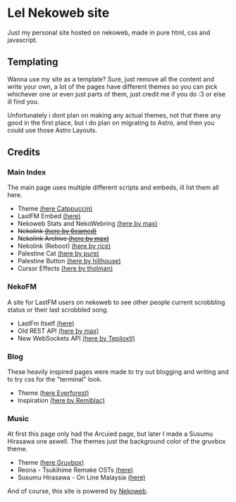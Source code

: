 # Lel Nekoweb site

Just my personal site hosted on nekoweb, made in pure html, css and javascript.

## Templating

Wanna use my site as a template? Sure, just remove all the content and write your own, a lot of the pages have different themes so you can pick whichever one or even just parts of them, just credit me if you do :3 or else ill find you.

Unfortunately i dont plan on making any actual themes, not that there any good in the first place, but i do plan on migrating to Astro, and then you could use those Astro Layouts.

## Credits

### Main Index

The main page uses multiple different scripts and embeds, ill list them all here.

- Theme [(here Catppuccin)](https://github.com/catppuccin/catppuccin)
- LastFM Embed [(here)](https://github.com/JeffreyCA/lastfm-recently-played-readme)
- Nekoweb Stats and NekoWebring [(here by max)](https://maxpixels.moe/resources/nekoweb-stats)
- ~~Nekolink [(here by 6eamed)](https://username.nekoweb.org)~~
- ~~Nekolink Archive [(here by max)](https://maxpixels.moe/nekolink/about/)~~
- Nekolink (Reboot) [(here by rice)](https://rice.nekoweb.org/ad.html)
- Palestine Cat [(here by pure)](https://pure.nekoweb.org/)
- Palestine Button [(here by hillhouse)](https://hillhouse.neocities.org/journal/notes/palestine)
- Cursor Effects [(here by tholman)](https://tholman.com/cursor-effects/)

### NekoFM

A site for LastFM users on nekoweb to see other people current scrobbling status or their last scrobbled song.

- LastFm Itself [(here)](https://last.fm/)
- Old REST API [(here by max)](https://maxpixels.moe/resources/lastfm-widget)
- New WebSockets API [(here by Tepiloxtl)](https://tepiloxtl.net/scrobbled/)

### Blog

These heavily inspired pages were made to try out blogging and writing and to try css for the "terminal" look.

- Theme [(here Everforest)](https://github.com/sainnhe/everforest)
- Inspiration [(here by Remiblac)](https://remblanc.nekoweb.org/)

### Music

At first this page only had the Arcuied page, but later I made a Susumu Hirasawa one aswell. The themes just the background color of the gruvbox theme.

- Theme [(here Gruvbox)](https://github.com/morhetz/gruvbox)
- Reona - Tsukihime Remake OSTs [(here)](https://jpop.fandom.com/wiki/Tsukihime_-A_piece_of_blue_glass_moon-_THEME_SONG_E.P.)
- Susumu Hirasawa - On Line Malaysia [(here)](https://hirasawafan.fandom.com/wiki/On_Line_Malaysia)

And of course, this site is powered by [Nekoweb](https://nekoweb.org).
